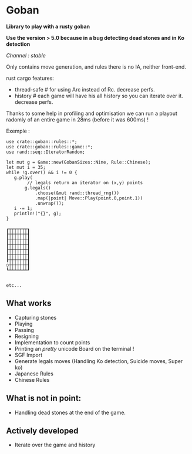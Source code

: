 # Goban

**Library to play with a rusty goban** 

**Use the version > 5.0 because in a bug detecting dead stones and in Ko detection**

*Channel : stable*

Only contains move generation, and rules there is no IA, neither
front-end.

rust cargo features: 
- thread-safe # for using Arc instead of Rc. decrease perfs.
- history     # each game will have his all history so you can iterate over it. decrease perfs.

Thanks to some help in profiling and optimisation we can run a playout radomly of an entire game in 28ms (before it was 600ms) ! 


Exemple :

```{rust}
use crate::goban::rules::*;
use crate::goban::rules::game::*;
use rand::seq::IteratorRandom;

let mut g = Game::new(GobanSizes::Nine, Rule::Chinese);
let mut i = 35;
while !g.over() && i != 0 {
   g.play(
        // legals return an iterator on (x,y) points
       g.legals()
           .choose(&mut rand::thread_rng())
           .map(|point| Move::Play(point.0,point.1))
           .unwrap());
   i -= 1;
   println!("{}", g);
}
```

```{bash}
┏┯┯┯┯┯┯┯┓
┠┼┼┼┼┼┼┼┨
┠┼┼┼┼┼┼┼┨
┠┼┼┼┼┼┼┼┨
┠┼┼┼┼┼┼┼┨
┠┼┼┼┼┼┼┼┨
┠┼┼┼┼┼┼┼┨
○┼┼┼┼┼┼┼┨
┗┷┷┷┷┷┷┷┛


etc...
```


## What works
- Capturing stones
- Playing
- Passing
- Resigning
- Implementation to count points
- Printing an *pretty* unicode Board on the terminal !
- SGF Import
- Generate legals moves (Handling Ko detection, Suicide moves, Super ko)
- Japanese Rules
- Chinese Rules

## What is not in point:
- Handling dead stones at the end of the game.

## Actively developed 
- Iterate over the game and history
